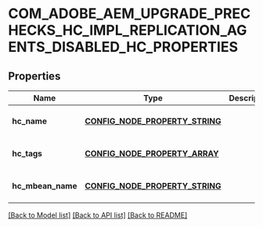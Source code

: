 # COM_ADOBE_AEM_UPGRADE_PRECHECKS_HC_IMPL_REPLICATION_AGENTS_DISABLED_HC_PROPERTIES

## Properties
Name | Type | Description | Notes
------------ | ------------- | ------------- | -------------
**hc_name** | [**CONFIG_NODE_PROPERTY_STRING**](configNodePropertyString.md) |  | [optional] [default to null]
**hc_tags** | [**CONFIG_NODE_PROPERTY_ARRAY**](configNodePropertyArray.md) |  | [optional] [default to null]
**hc_mbean_name** | [**CONFIG_NODE_PROPERTY_STRING**](configNodePropertyString.md) |  | [optional] [default to null]

[[Back to Model list]](../README.md#documentation-for-models) [[Back to API list]](../README.md#documentation-for-api-endpoints) [[Back to README]](../README.md)


